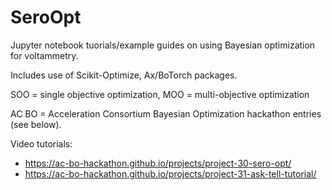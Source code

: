 # SeroOpt
Jupyter notebook tuorials/example guides on using Bayesian optimization for voltammetry. 

Includes use of Scikit-Optimize, Ax/BoTorch packages.

SOO = single objective optimization, MOO = multi-objective optimization 

AC BO = Acceleration Consortium Bayesian Optimization hackathon entries (see below).

Video tutorials: 
- https://ac-bo-hackathon.github.io/projects/project-30-sero-opt/
- https://ac-bo-hackathon.github.io/projects/project-31-ask-tell-tutorial/
